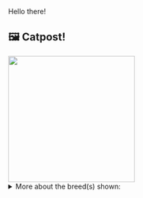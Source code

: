 Hello there!



## 🖼️ Catpost!

<sub>
    <img src="https://cdn2.thecatapi.com/images/8D--jCd21.jpg" height="256">
</sub>


<details>
<summary>More about the breed(s) shown:</summary>

Breed: American Wirehair

Description: The American Wirehair tends to be a calm and tolerant cat who takes life as it comes. His favorite hobby is bird-watching from a sunny windowsill, and his hunting ability will stand you in good stead if insects enter the house.

Links:
<ul>
  <li>CFA http://cfa.org/Breeds/BreedsAB/AmericanWirehair.aspx</li>
  <li>Wikipedia https://en.wikipedia.org/wiki/American_Wirehair</li>
</ul> 

</details>
